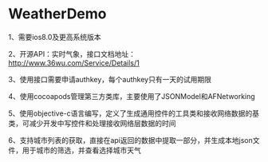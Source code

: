 # WeatherDemo

1、需要ios8.0及更高系统版本

2、开源API：实时气象，接口文档地址：http://www.36wu.com/Service/Details/1

3、使用接口需要申请authkey，每个authkey只有一天的试用期限

4、使用cocoapods管理第三方类库，主要使用了JSONModel和AFNetworking

5、使用objective-c语言编写，定义了生成通用控件的工具类和接收网络数据的基类，可减少开发中写控件和处理接收网络层数据的时间

6、支持城市列表的获取，直接在api返回的数据中提取一部分，并生成本地json文件，用于城市的筛选，并查看选择城市天气



